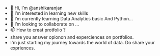 - 👋 Hi, I’m @anshikaranjan
- 👀 I’m interested in learning new skills
- 🌱 I’m currently learning Data Analytics basic And Python...
- 💞️ I’m looking to collaborate on ...
- 📫 How to creat protfolio ?
-  share you answer opionon and experciences on portfolios.
-  I'm just starting my journey towards the world of data. Do share your expriences.

<!---
anshika103/anshika103 is a ✨ special ✨ repository because its `README.md` (this file) appears on your GitHub profile.
You can click the Preview link to take a look at your changes.
--->
